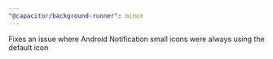 ```yaml
---
"@capacitor/background-runner": minor
---
```


Fixes an issue where Android Notification small icons were always using the default icon
